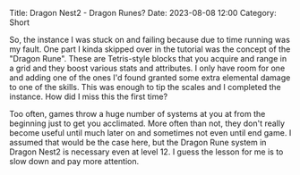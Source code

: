 Title: Dragon Nest2 - Dragon Runes? 
Date: 2023-08-08 12:00
Category: Short

So, the instance I was stuck on and failing because due to time running was my fault. One part I kinda skipped over in the tutorial was the concept of the "Dragon Rune". These are Tetris-style blocks that you acquire and range in a grid and they boost various stats and attributes. I only have room for one and adding one of the ones I'd found granted some extra elemental damage to one of the skills. This was enough to tip the scales and I completed the instance. How did I miss this the first time?

Too often, games throw a huge number of systems at you at from the beginning just to get you acclimated. More often than not, they don't really become useful until much later on and sometimes not even until end game. I assumed that would be the case here, but the Dragon Rune system in Dragon Nest2 is necessary even at level 12. I guess the lesson for me is to slow down and pay more attention.


